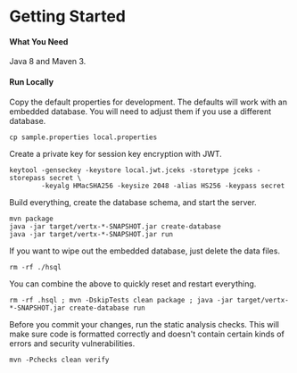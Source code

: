 Getting Started
=========

#### What You Need

Java 8 and Maven 3.

#### Run Locally

Copy the default properties for development. The defaults will work with an
embedded database. You will need to adjust them if you use a different database.

```
cp sample.properties local.properties
```

Create a private key for session key encryption with JWT.

```
keytool -genseckey -keystore local.jwt.jceks -storetype jceks -storepass secret \
        -keyalg HMacSHA256 -keysize 2048 -alias HS256 -keypass secret
```

Build everything, create the database schema, and start the server.

```
mvn package
java -jar target/vertx-*-SNAPSHOT.jar create-database
java -jar target/vertx-*-SNAPSHOT.jar run
```

If you want to wipe out the embedded database, just delete the data files.

```
rm -rf ./hsql
```

You can combine the above to quickly reset and restart everything.

```
rm -rf .hsql ; mvn -DskipTests clean package ; java -jar target/vertx-*-SNAPSHOT.jar create-database run
```

Before you commit your changes, run the static analysis checks. This will
make sure code is formatted correctly and doesn't contain certain kinds of
errors and security vulnerabilities.

```
mvn -Pchecks clean verify
```
